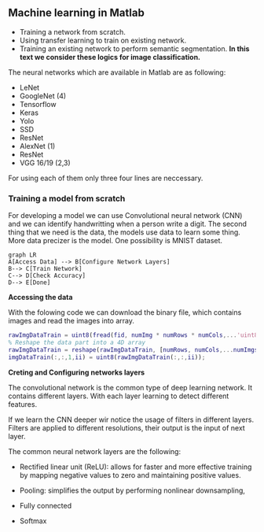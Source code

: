 ## Machine learning in Matlab

 - Training a network from scratch.
 - Using transfer learning to train on existing network.
 - Training an existing network to perform semantic segmentation.
**In this text we consider these logics for image classification.**

The neural networks which are available in Matlab are as following:

 - LeNet
 - GoogleNet (4)
 - Tensorflow
 - Keras 
 - Yolo 
 - SSD 
 - ResNet
 - AlexNet (1)
 - ResNet
 - VGG 16/19 (2,3)


For using each of them only three four lines are neccessary.

### Training a model from scratch

For developing a model we can use Convolutional neural network (CNN) and we can identify handwritting when a person write a digit.
The second thing that we need is the data, the models use data to learn some thing. More data precizer is the model. One possibility is MNIST dataset.

```mermaid
graph LR
A[Access Data] --> B[Configure Network Layers]
B--> C[Train Network]
C--> D[Check Accuracy]
D--> E[Done]
```
**Accessing the data**

With the folowing code we can download the binary file, which contains images and read the images into array.

```matlab
rawImgDataTrain = uint8(fread(fid, numImg * numRows * numCols,...'uint8'));
% Reshape the data part into a 4D array
rawImgDataTrain = reshape(rawImgDataTrain, [numRows, numCols,...numImgs]);
imgDataTrain(:,:,1,ii) = uint8(rawImgDataTrain(:,:,ii));
```
**Creting and Configuring networks layers**

The convolutional network is the common type of deep learning network. It contains different layers. With each layer learning to detect different features.

If we learn the CNN deeper  wir notice the usage of filters in different layers. Filters are applied to different resolutions, their output is the input of next layer.

The common neural network layers are the following:

 - Rectified linear unit (ReLU): allows for faster and more effective training by mapping negative values to zero and maintaining positive values.

 - Pooling: simplifies the output by performing nonlinear downsampling, 
 - Fully connected
 - Softmax

<!--stackedit_data:
eyJoaXN0b3J5IjpbNDgzNjkzNTY0LC0yMjAwOTgwNzQsLTE1Mz
I0NjcxODksLTExMTg3MDU2MDcsLTQ2MzI4Njc4LC00NjMyODY3
OCwtMjE1OTk1NTM0LC0xMzQ5ODQ1MjI2LDE4NTQ5MDI5LDE5MD
E5OTA3NTNdfQ==
-->